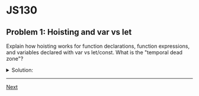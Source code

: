 # JS130
## Problem 1: Hoisting and var vs let

Explain how hoisting works for function declarations, function expressions, and variables declared with var vs let/const. What is the "temporal dead zone"?

<details>
<summary>Solution:</summary>

- Function declarations are hoisted with their definitions, so you can call them before they appear.

- Function expressions are hoisted as variables; only the variable declaration is hoisted, not the function value.

- var variables are hoisted and initialized to undefined at the top of their scope.

- let/const are hoisted but not initialized; accessing them before their declaration throws a ReferenceError. This pre-declaration phase is called the temporal dead zone.

</details>

---

[Next](02.md)